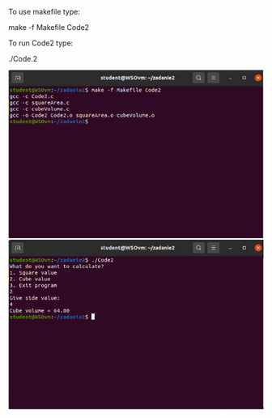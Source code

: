 To use makefile type:

make -f Makefile Code2

To run Code2 type:

./Code.2

<img src="https://github.com/sulejp/Code2/blob/master/zad2-1.png">

<img src="https://github.com/sulejp/Code2/blob/master/zad2-2.png">
